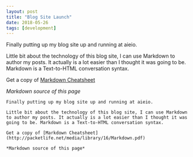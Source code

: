 ```yaml
---
layout: post
title: "Blog Site Launch"
date: 2018-05-26
tags: [development]
---
```


Finally putting up my blog site up and running at aieio. 

Little bit about the technology of this blog site, I can use Markdown to author my posts. It actually is a lot easier than I thought it was going to be. Markdown is a Text-to-HTML conversation syntax.

Get a copy of [Markdown Cheatsheet](http://packetlife.net/media/library/16/Markdown.pdf)

*Markdown source of this page*
```
Finally putting up my blog site up and running at aieio. 

Little bit about the technology of this blog site, I can use Markdown to author my posts. It actually is a lot easier than I thought it was going to be. Markdown is a Text-to-HTML conversation syntax.

Get a copy of [Markdown Cheatsheet](http://packetlife.net/media/library/16/Markdown.pdf)

*Markdown source of this page*
```
